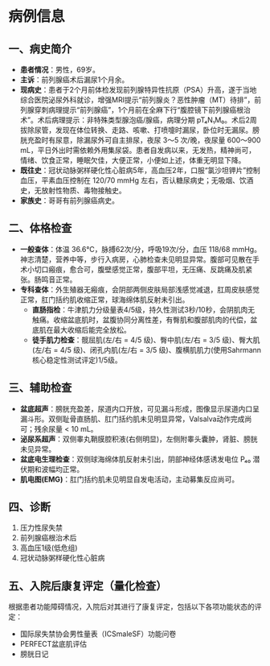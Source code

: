 # 病例信息

## 一、病史简介

*   **患者情况**：男性，69岁。
*   **主诉**：前列腺癌术后漏尿1个月余。
*   **现病史**：患者于2个月前体检发现前列腺特异性抗原（PSA）升高，遂于当地综合医院泌尿外科就诊，增强MRI提示“前列腺炎？恶性肿瘤（MT）待排”，前列腺穿刺病理提示“前列腺癌”，1个月前在全麻下行“腹腔镜下前列腺癌根治术”。术后病理提示：非特殊类型腺泡癌/腺癌，病理分期 pT₄N₁M₀。术后2周拔除尿管，发现在体位转换、走路、咳嗽、打喷嚏时漏尿，卧位时无漏尿。膀胱充盈时有尿意，除漏尿外可自主排尿，夜尿 3～5 次/晚，夜尿量 600～900 mL，平日外出时需依赖外用集尿袋。患者自发病以来，无发热，精神尚可，情绪、饮食正常，睡眠欠佳，大便正常，小便如上述，体重无明显下降。
*   **既往史**：冠状动脉粥样硬化性心脏病5年，高血压2年，口服“氯沙坦钾片”控制血压，平素血压控制在 120/70 mmHg 左右，否认糖尿病史；无吸烟、饮酒史，无放射性物质、毒物接触史。
*   **家族史**：哥哥有前列腺癌病史。

## 二、体格检查

*   **一般查体**：体温 36.6℃，脉搏62次/分，呼吸19次/分，血压 118/68 mmHg。神志清楚，营养中等，步行入病房，心肺检查未见明显异常。腹部可见散在手术小切口瘢痕，愈合可，腹壁感觉正常，腹部平坦，无压痛、反跳痛及肌紧张。肠鸣音正常。
*   **专科查体**：外生殖器无瘢痕，会阴部两侧皮肤局部浅感觉减退，肛周皮肤感觉正常，肛门括约肌收缩正常，球海绵体肌反射未引出。
    *   **直肠指检**：牛津肌力分级量表4/5级，持久性测试3秒/10秒，会阴肌肉无触痛。收缩盆底肌时，盆腹协同分离性差，有臀肌和腹部肌肉的代偿，盆底肌在最大收缩后能完全放松。
    *   **徒手肌力检查**：髋屈肌(左/右 = 4/5 级)、臀中肌(左/右 = 3/5 级)、臀大肌(左/右 = 4/5 级)、闭孔内肌(左/右 = 3/5 级)、腹横肌肌力(使用Sahrmann核心稳定性测试评定)1/5级。

## 三、辅助检查

*   **盆底超声**：膀胱充盈差，尿道内口开放，可见漏斗形成，图像显示尿道内口呈漏斗形。双侧耻骨直肠肌、肛门括约肌未见明显异常，Valsalva动作完成尚可；残余尿量 < 10 mL。
*   **泌尿系超声**：双侧睾丸鞘膜腔积液(右侧明显)，左侧附睾头囊肿，肾脏、膀胱未见异常。
*   **盆底电生理检查**：双侧球海绵体肌反射未引出，阴部神经体感诱发电位 P₄₀ 潜伏期和波幅均正常。
*   **肌电图(EMG)**：肛门括约肌未见明显自发电活动，主动募集反应尚可。

## 四、诊断

1.  压力性尿失禁
2.  前列腺癌根治术后
3.  高血压1级(低危组)
4.  冠状动脉粥样硬化性心脏病

## 五、入院后康复评定（量化检查）

根据患者功能障碍情况，入院后对其进行了康复评定，包括以下各项功能状态的评定：
*   国际尿失禁协会男性量表（ICSmaleSF）功能问卷
*   PERFECT盆底肌评估
*   膀胱日记